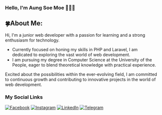 ### Hello, I'm Aung Soe Moe 🧑‍💻✨
<h2>🍀About Me:</h2>
Hi, I'm a junior web developer with a passion for learning and a strong enthusiasm for technology. 
<ul>
  <li>Currently focused on honing my skills in PHP and Laravel, I am dedicated to exploring the vast world of web development.</li>
  <li>I am pursuing my degree in Computer Science at the University of the People, eager to blend theoretical knowledge with practical experience.</li>
</ul> 
Excited about the possibilities within the ever-evolving field, I am committed to continuous growth and contributing to innovative projects in the world of web development.

### My Social Links
[![Facebook](https://img.shields.io/badge/Facebook-%231877F2.svg?logo=Facebook&logoColor=white)](https://www.facebook.com/aungsoemoe.greenland/) 
[![Instagram](https://img.shields.io/badge/Instagram-%23E4405F.svg?logo=Instagram&logoColor=white)](https://www.instagram.com/aungsoemoegl17/) 
[![LinkedIn](https://img.shields.io/badge/LinkedIn-%230077B5.svg?logo=linkedin&logoColor=white)](https://www.linkedin.com/in/aom-kham-phaung-903291242/)
[![Telegram](https://img.shields.io/badge/-telegram-red?color=white&logo=telegram&logoColor=black)](https://t.me/aungsoemoeGL)








<!--
**AungSoeMoe17/AungSoeMoe17** is a ✨ _special_ ✨ repository because its `README.md` (this file) appears on your GitHub profile.

Here are some ideas to get you started:

- 🔭 I’m currently working on ...
- 🌱 I’m currently learning ...
- 👯 I’m looking to collaborate on ...
- 🤔 I’m looking for help with ...
- 💬 Ask me about ...
- 📫 How to reach me: ...
- 😄 Pronouns: ...
- ⚡ Fun fact: ...
-->
